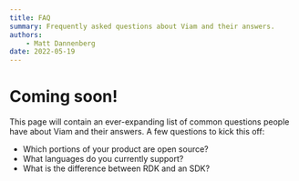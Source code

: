 ```yaml
---
title: FAQ
summary: Frequently asked questions about Viam and their answers.
authors:
    - Matt Dannenberg
date: 2022-05-19
---
```

# Coming soon!

This page will contain an ever-expanding list of common questions people have about Viam and their answers.
A few questions to kick this off:
- Which portions of your product are open source?
- What languages do you currently support?
- What is the difference between RDK and an SDK?
